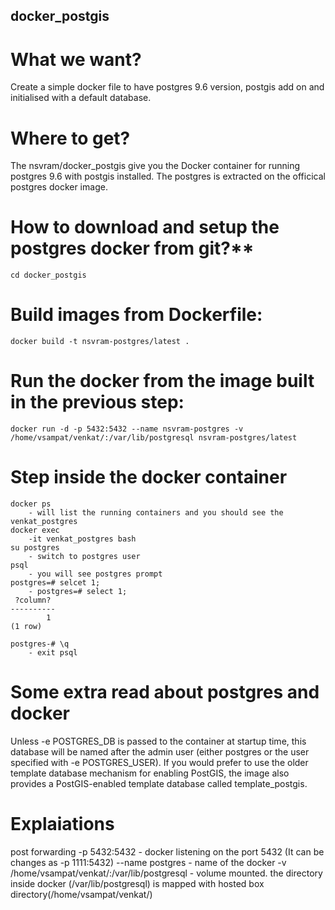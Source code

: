 ## docker_postgis

# What we want?
Create a simple docker file to have postgres 9.6 version, postgis add on and initialised with a default database.

# Where to get?
The nsvram/docker_postgis give you the Docker container for running postgres 9.6 with postgis installed. The postgres is extracted on the officical postgres docker image. 

# How to download and setup the postgres docker from git?**
```git clone https://github.com/nsvram/docker_postgis.git
cd docker_postgis
```
# Build images from Dockerfile: 
```
docker build -t nsvram-postgres/latest .
```
# Run the docker from the image built in the previous step:
```docker run -d -p 5432:5432 --name nsvram-postgres -v  /home/vsampat/venkat/:/var/lib/postgresql nsvram-postgres/latest```
# Step inside the docker container
```
docker ps 
	- will list the running containers and you should see the venkat_postgres
docker exec 
	-it venkat_postgres bash
su postgres
	- switch to postgres user 
psql	
	- you will see postgres prompt
postgres=# selcet 1;
	- postgres=# select 1;
 ?column?
----------
        1
(1 row)

postgres-# \q
	- exit psql
```

# Some extra read about postgres and docker
Unless -e POSTGRES_DB is passed to the container at startup time, this database will be named after the admin user (either postgres or the user specified with -e POSTGRES_USER). If you would prefer to use the older template database mechanism for enabling PostGIS, the image also provides a PostGIS-enabled template database called template_postgis.

# Explaiations
post forwarding -p 5432:5432 -  docker listening on the port 5432 (It can be changes as -p 1111:5432)
--name postgres - name of the docker 
-v  /home/vsampat/venkat/:/var/lib/postgresql  - volume mounted. the directory inside docker (/var/lib/postgresql) is mapped with hosted box directory(/home/vsampat/venkat/)


